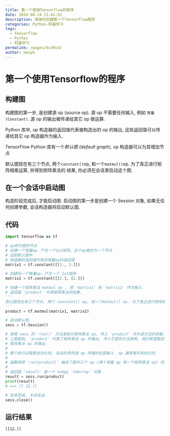 ```yaml
---
title: 第一个使用Tensorflow的程序
date: 2018-08-24 21:41:52
description: 简单的创建第一个TensorFlow程序
categories: Python-机器学习
tags: 
  - Tensorflow
  - Python
  - 机器学习
permalink: /pages/6cd0c4/
author: benym
---
```


# 第一个使用Tensorflow的程序

## 构建图

构建图的第一步, 是创建源 op (source op). 源 op 不需要任何输入, 例如 `常量 (Constant)`. 源 op 的输出被传递给其它 op 做运算.

Python 库中, op 构造器的返回值代表被构造出的 op 的输出, 这些返回值可以传递给其它 op 构造器作为输入.

TensorFlow Python 库有一个*默认图 (default graph)*, op 构造器可以为其增加节点

默认图现在有三个节点, 两个`constant()`op, 和一个`matmul()`op. 为了真正进行矩阵相乘运算, 并得到矩阵乘法的 结果, 你必须在会话里启动这个图. 

## 在一个会话中启动图

构造阶段完成后, 才能启动图. 启动图的第一步是创建一个 Session 对象, 如果无任何创建参数, 会话构造器将启动默认图.



## 代码

```python
import tensorflow as tf

# op称为图的节点
# 创建一个常量op，产生一个1x2矩阵，这个op被作为一个节点
# 加到默认图中
# 构造器的返回值代表该常量op的返回值
matrix1 = tf.constant([[3., 3.]])

# 创建另一个常量op，产生一个 2x1矩阵
matrix2 = tf.constant([[2.], [2.]])

# 创建一个矩阵乘法 matmul op , 把 'matrix1' 和 'matrix2' 作为输入.
# 返回值 'product' 代表矩阵乘法的结果.
'''
默认图现在有三个节点, 两个 constant() op, 和一个matmul() op. 为了真正进行矩阵相乘运算, 并得到矩阵乘法的 结果, 你必须在会话里启动这个图.
'''
product = tf.matmul(matrix1, matrix2)

# 启动默认图.
sess = tf.Session()

# 调用 sess 的 'run()' 方法来执行矩阵乘法 op, 传入 'product' 作为该方法的参数.
# 上面提到, 'product' 代表了矩阵乘法 op 的输出, 传入它是向方法表明, 我们希望取回
# 矩阵乘法 op 的输出.
#
# 整个执行过程是自动化的, 会话负责传递 op 所需的全部输入. op 通常是并发执行的.
#
# 函数调用 'run(product)' 触发了图中三个 op (两个常量 op 和一个矩阵乘法 op) 的执行.
#
# 返回值 'result' 是一个 numpy `ndarray` 对象.
result = sess.run(product)
print(result)
# ==> [[ 12.]]

# 任务完成, 关闭会话.
sess.close()
```

## 运行结果

```
[[12.]]
```

